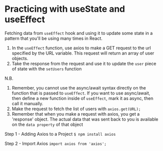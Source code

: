 # Practicing with useState and useEffect

Fetching data from `useEffect` hook and using it to update some state in a pattern that you'll be using many times in React. 
1. In the `useEffect` function, use axios to make a GET request to the url specified by the URL variable. This request will return an array of user objects.
2. Take the response from the request and use it to update the `user` piece of state with the `setUsers` function

N.B.
1. Remember, you cannot use the async/await syntax directly on the function that is passed to `useEffect`. If you want to use async/await, then define a new function inside of `useEffect`, mark it as async, then call it manually.
2. Make the request to fetch the list of users with `axios.get(URL);`
3. Remember that when you make a request with axios, you get a 'response' object. The actual data that was sent back to you is available on the `data property` of that object

Step 1 - Adding Axios to a Project
`$ npm install axios`

Step 2 - Import Axios
`import axios from 'axios';`
